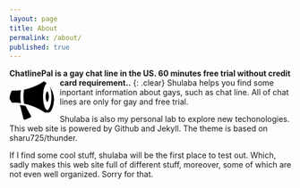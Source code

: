 ```yaml
---
layout: page
title: About
permalink: /about/
published: true
---
```


**ChatlinePal is a gay chat line in the US. 60 minutes free trial without credit card requirement..** 
{: .clear}
<img id="author-pic" style="border-radius:50%;float:left;margin-right:0.5em;padding: 0px 3px 0px 0px;" src="/img/bullhorn.svg" width="80px" height="80px"/> Shulaba helps you find some inportant information about gays, such as chat line. All of chat lines are only for gay and free trial.


Shulaba is also my personal lab to explore new techonologies. This web site is powered by Github and Jekyll. The theme is based on  sharu725/thunder. 


If I find some cool stuff, shulaba will be the first place to test out. Which, sadly makes this web site full of different stuff, moreover, some of which are not even well organized. Sorry for that. 


